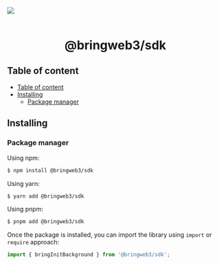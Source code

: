 <img src="https://avatars.githubusercontent.com/u/122225882?s=96&v=4"/>
<br><br>
<h1 align="center">@bringweb3/sdk</h1>

## Table of content
- [Table of content](#table-of-content)
- [Installing](#installing)
  - [Package manager](#package-manager)
##  Installing
### Package manager
Using npm:
```bash
$ npm install @bringweb3/sdk
```

Using yarn:

```bash
$ yarn add @bringweb3/sdk
```

Using pnpm:

```bash
$ pnpm add @bringweb3/sdk
```

Once the package is installed, you can import the library using `import` or `require` approach:

```js
import { bringInitBackground } from '@bringweb3/sdk';
```